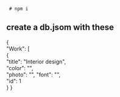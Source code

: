   
     
    
   
  
     # npm i   
     
      
## create a db.jsom with these      
       
{  
  "Work": [   
    {    
      "title": "Interior design",   
      "color": "",   
      "photo": "", 
      "font": "",  
      "id": 1    
       } 
}  
 
 
